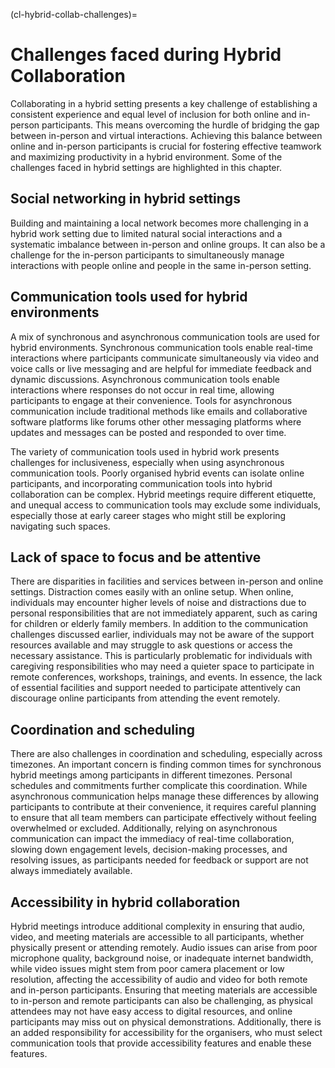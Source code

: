 (cl-hybrid-collab-challenges)=
# Challenges faced during Hybrid Collaboration

Collaborating in a hybrid setting presents a key challenge of establishing a consistent experience and equal level of inclusion for both online and in-person participants. 
This means overcoming the hurdle of bridging the gap between in-person and virtual interactions. 
Achieving this balance between online and in-person participants is crucial for fostering effective teamwork and maximizing productivity in a hybrid environment.
Some of the challenges faced in hybrid settings are highlighted in this chapter.

## Social networking in hybrid settings

Building and maintaining a local network becomes more challenging in a hybrid work setting due to limited natural social interactions and a systematic imbalance between in-person and online groups. 
It can also be a challenge for the in-person participants to simultaneously manage interactions with people online and people in the same in-person setting.

## Communication tools used for hybrid environments

A mix of synchronous and asynchronous communication tools are used for hybrid environments.
Synchronous communication tools enable real-time interactions where participants communicate simultaneously via video and voice calls or live messaging and are helpful for immediate feedback and dynamic discussions.
Asynchronous communication tools enable interactions where responses do not occur in real time, allowing participants to engage at their convenience. 
Tools for asynchronous communication include traditional methods like emails and collaborative software platforms  like forums other other messaging platforms where updates and messages can be posted and responded to over time.

The variety of communication tools used in hybrid work presents challenges for inclusiveness, especially when using asynchronous communication tools.
Poorly organised hybrid events can isolate online participants, and incorporating communication tools into hybrid collaboration can be complex.
Hybrid meetings require different etiquette, and unequal access to communication tools may exclude some individuals, especially those at early career stages who might still be exploring navigating such spaces.

## Lack of space to focus and be attentive

There are disparities in facilities and services between in-person and online settings.
Distraction comes easily with an online setup.
When online, individuals may encounter higher levels of noise and distractions due to personal responsibilities that are not immediately apparent, such as caring for children or elderly family members. 
In addition to the communication challenges discussed earlier, individuals may not be aware of the support resources available and may struggle to ask questions or access the necessary assistance.
This is particularly problematic for individuals with caregiving responsibilities who may need a quieter space to participate in remote conferences, workshops, trainings, and events. 
In essence, the lack of essential facilities and support needed to participate attentively can discourage online participants from attending the event remotely.

## Coordination and scheduling

There are also challenges in coordination and scheduling, especially across timezones.
An important concern is finding common times for synchronous hybrid meetings among participants in different timezones.
Personal schedules and commitments further complicate this coordination.
While asynchronous communication helps manage these differences by allowing participants to contribute at their convenience, it requires careful planning to ensure that all team members can participate effectively without feeling overwhelmed or excluded.
Additionally, relying on asynchronous communication can impact the immediacy of real-time collaboration, slowing down engagement levels, decision-making processes, and resolving issues, as participants needed for feedback or support are not always immediately available.

## Accessibility in hybrid collaboration

Hybrid meetings introduce additional complexity in ensuring that audio, video, and meeting materials are accessible to all participants, whether physically present or attending remotely.
Audio issues can arise from poor microphone quality, background noise, or inadequate internet bandwidth, while video issues might stem from poor camera placement or low resolution, affecting the accessibility of audio and video for both remote and in-person participants.
Ensuring that meeting materials are accessible to in-person and remote participants can also be challenging, as physical attendees may not have easy access to digital resources, and online participants may miss out on physical demonstrations.
Additionally, there is an added responsibility for accessibility for the organisers, who must select communication tools that provide accessibility features and enable these features.

